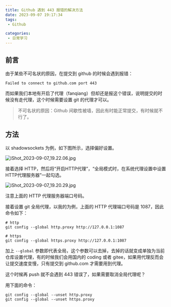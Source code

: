 ```yaml
---
title: Github 遇到 443 报错的解决方法
date: 2023-09-07 19:17:34
tags:
 - Github

categories:
 - 日常学习
---
```

## 前言
由于某些不可名状的原因，在提交到 github 的时候会遇到报错：

```
Failed to connect to github.com port 443
```

而如果我们本地有开启了代理（fanqiang）但却还是报这个错误，说明提交的时候没有走代理，这个时候需要设置 git 的代理才可以。

> 不可名状的原因：Github 间歇性被墙，因此有时能正常提交，有时候就不行了。

## 方法
以 shadowsockets 为例，如下图所示，选择偏好设置。

![iShot_2023-09-07_19.22.06.jpg](https://s2.loli.net/2023/09/07/tFPdNr9csQknzZo.jpg)

接着选择 HTTP，然后将“开启HTTP代理”，“全局模式时，在系统代理设置中设置HTTP代理服务器”一起勾选。

![iShot_2023-09-07_19.20.29.jpg](https://s2.loli.net/2023/09/07/vLurOifRqcnBmda.jpg)

注意上面的 HTTP 代理服务器端口号码。

接着设置 git 全局代理，以我的为例，上面的 HTTP 代理端口号码是 1087，因此命令如下：

```
# http
git config --global http.proxy http://127.0.0.1:1087

# https
git config --global https.proxy http://127.0.0.1:1087
```

加上 `--global` 参数即代表全局，这个参数可以去掉，去掉的话就变成单独为当前仓库设置代理，有的时候我们会用国内的 coding 或者 gitee，如果用代理反而会让提交速度变慢，只有提交到 github.com 才需要用到代理。

这个时候再 push 就不会遇到 443 错误了，如果需要取消全局代理呢？

用下面的命令：

```
git config --global --unset http.proxy
git config --global --unset https.proxy
```
